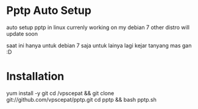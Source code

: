 Pptp Auto Setup
====

auto setup pptp in linux
currenly working on my debian 7 
other distro will update soon

saat ini hanya untuk debian 7 saja
untuk lainya lagi kejar tanyang mas gan :D


Installation
====

  yum install -y git
  cd /vpscepat && git clone git://github.com/vpscepat/pptp.git
  cd pptp && bash pptp.sh
